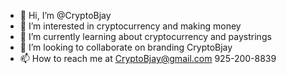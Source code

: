 - 👋 Hi, I’m @CryptoBjay
- 👀 I’m interested in cryptocurrency and making money
- 🌱 I’m currently learning about cryptocurrency and paystrings
- 💞️ I’m looking to collaborate on branding CryptoBjay
- 📫 How to reach me at CryptoBjay@gmail.com 925-200-8839

<!---
CryptoBjay/CryptoBjay is a ✨ special ✨ repository because its `README.md` (this file) appears on your GitHub profile.
You can click the Preview link to take a look at your changes.
--->
